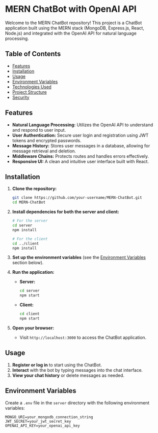 # MERN ChatBot with OpenAI API

Welcome to the MERN ChatBot repository! This project is a ChatBot application built using the MERN stack (MongoDB, Express.js, React, Node.js) and integrated with the OpenAI API for natural language processing.

## Table of Contents

- [Features](#features)
- [Installation](#installation)
- [Usage](#usage)
- [Environment Variables](#environment-variables)
- [Technologies Used](#technologies-used)
- [Project Structure](#project-structure)
- [Security](#security)

## Features

- **Natural Language Processing:** Utilizes the OpenAI API to understand and respond to user input.
- **User Authentication:** Secure user login and registration using JWT tokens and encrypted passwords.
- **Message History:** Stores user messages in a database, allowing for message retrieval and deletion.
- **Middleware Chains:** Protects routes and handles errors effectively.
- **Responsive UI:** A clean and intuitive user interface built with React.

## Installation

1. **Clone the repository:**
    ```bash
    git clone https://github.com/your-username/MERN-ChatBot.git
    cd MERN-ChatBot
    ```

2. **Install dependencies for both the server and client:**
    ```bash
    # For the server
    cd server
    npm install

    # For the client
    cd ../client
    npm install
    ```

3. **Set up the environment variables** (see the [Environment Variables](#environment-variables) section below).

4. **Run the application:**

    - **Server:**
      ```bash
      cd server
      npm start
      ```

    - **Client:**
      ```bash
      cd client
      npm start
      ```

5. **Open your browser:**
    - Visit `http://localhost:3000` to access the ChatBot application.

## Usage

1. **Register or log in** to start using the ChatBot.
2. **Interact** with the bot by typing messages into the chat interface.
3. **View your chat history** or delete messages as needed.

## Environment Variables

Create a `.env` file in the `server` directory with the following environment variables:

```plaintext
MONGO_URI=your_mongodb_connection_string
JWT_SECRET=your_jwt_secret_key
OPENAI_API_KEY=your_openai_api_key
